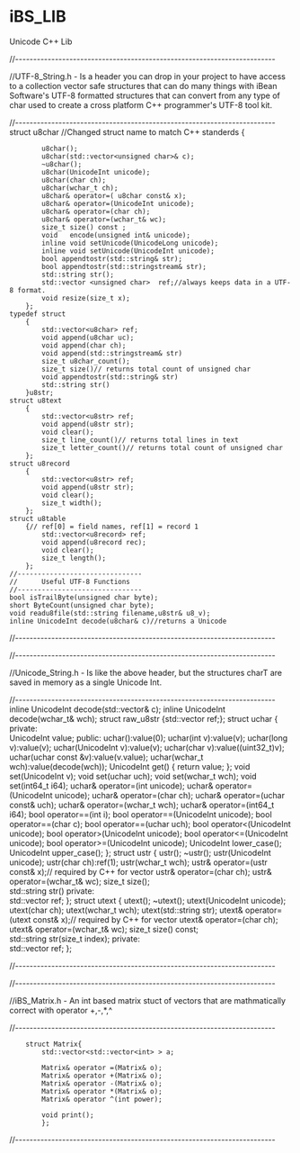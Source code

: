 # iBS_LIB
Unicode C++ Lib

//------------------------------------------------------------------------

//UTF-8_String.h - Is a header you can drop in your project to have access to a collection vector safe structures that can do many things with iBean Software's UTF-8 formatted structures that can convert from any type of char used to create a cross platform C++ programmer's UTF-8 tool kit. 

//------------------------------------------------------------------------
    struct  u8char  //Changed struct name to match C++ standerds
        {     

            u8char();
            u8char(std::vector<unsigned char>& c);
            ~u8char();
            u8char(UnicodeInt unicode);
            u8char(char ch);
            u8char(wchar_t ch);
            u8char& operator=( u8char const& x);
            u8char& operator=(UnicodeInt unicode);
            u8char& operator=(char ch);
            u8char& operator=(wchar_t& wc);
            size_t size() const ;
            void   encode(unsigned int& unicode); 
            inline void setUnicode(UnicodeLong unicode);
            inline void setUnicode(UnicodeInt unicode);
            bool appendtostr(std::string& str);
            bool appendtostr(std::stringstream& str);
            std::string str();
            std::vector <unsigned char>  ref;//always keeps data in a UTF-8 format.
            void resize(size_t x);
        };
    typedef struct 
        {
            std::vector<u8char> ref;
            void append(u8char uc);
            void append(char ch);
            void append(std::stringstream& str)
            size_t u8char_count();
            size_t size()// returns total count of unsigned char
            void appendtostr(std::string& str)
            std::string str()
        }u8str;
    struct u8text
        {
            std::vector<u8str> ref;
            void append(u8str str);
            void clear();
            size_t line_count()// returns total lines in text
            size_t letter_count()// returns total count of unsigned char
        };
    struct u8record
        {
            std::vector<u8str> ref;
            void append(u8str str);
            void clear();
            size_t width();
        };
    struct u8table
        {// ref[0] = field names, ref[1] = record 1
            std::vector<u8record> ref;
            void append(u8record rec);
            void clear();
            size_t length();
        };
    //-------------------------------
    //      Useful UTF-8 Functions
    //-------------------------------
    bool isTrailByte(unsigned char byte);
    short ByteCount(unsigned char byte);
    void readu8file(std::string filename,u8str& u8_v);    
    inline UnicodeInt decode(u8char& c)//returns a Unicode
//------------------------------------------------------------------------

//------------------------------------------------------------------------

//Unicode_String.h - Is like the above header, but the structures charT are saved in memory as a single Unicode Int.

//------------------------------------------------------------------------
    inline UnicodeInt decode(std::vector<char>& c);
    inline UnicodeInt decode(wchar_t& wch);
    struct raw_u8str {std::vector <unsigned char> ref;};
    struct uchar
        {
        private:    
            UnicodeInt value;
        public:
            uchar():value(0); 
            uchar(int v):value(v); 
            uchar(long v):value(v); 
            uchar(UnicodeInt v):value(v); 
            uchar(char v):value((uint32_t)v);
            uchar(uchar const &v):value(v.value); 
            uchar(wchar_t wch):value(decode(wch)); 
            UnicodeInt get() { return value; };
            void set(UnicodeInt v);
            void set(uchar uch);
            void set(wchar_t wch);
            void set(int64_t i64);
            uchar& operator=(int unicode);
            uchar& operator=(UnicodeInt unicode);
            uchar& operator=(char ch);
            uchar& operator=(uchar const& uch);
            uchar& operator=(wchar_t wch);
            uchar& operator=(int64_t i64);
            bool operator==(int i);
            bool operator==(UnicodeInt unicode);
            bool operator==(char c);
            bool operator==(uchar uch);
            bool operator<(UnicodeInt unicode);
            bool operator>(UnicodeInt unicode);
            bool operator<=(UnicodeInt unicode);
            bool operator>=(UnicodeInt unicode);
            UnicodeInt lower_case();
            UnicodeInt upper_case();
        };
    struct ustr
        {
            ustr();
            ~ustr();
            ustr(UnicodeInt unicode);
            ustr(char ch):ref(1);
            ustr(wchar_t wch);
            ustr& operator=(ustr const& x);// required by C++ for vector
            ustr& operator=(char ch);
            ustr& operator=(wchar_t& wc);
            size_t size();    
            std::string str()
        private:    
            std::vector<uchar> ref;
        };
    struct utext
        {
            utext();
            ~utext();
            utext(UnicodeInt unicode);
            utext(char ch);
            utext(wchar_t wch);
            utext(std::string str); 
            utext& operator=(utext const& x);// required by C++ for vector
            utext& operator=(char ch);
            utext& operator=(wchar_t& wc);
            size_t size() const;    
            std::string str(size_t index);
        private:    
            std::vector<ustr> ref;
        };

//------------------------------------------------------------------------


//------------------------------------------------------------------------

//iBS_Matrix.h - An int based matrix stuct of vectors that are mathmatically correct with operator +,-,*,^

//------------------------------------------------------------------------

        struct Matrix{
            std::vector<std::vector<int> > a; 

            Matrix& operator =(Matrix& o);
            Matrix& operator +(Matrix& o);
            Matrix& operator -(Matrix& o);
            Matrix& operator *(Matrix& o);
            Matrix& operator ^(int power);
            
            void print();
            };
//------------------------------------------------------------------------
